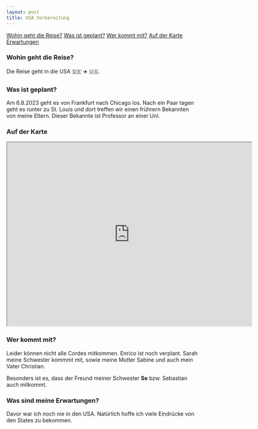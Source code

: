 ```yaml
---
layout: post
title: USA Vorbereitung
---
```


[Wohin geht die Reise?](#wo)
[Was ist geplant?](#was)
[Wer kommt mit?](#wer)
[Auf der Karte](#karte)
[Erwartungen](#erwartungen)


<h3 id="wo">Wohin geht die Reise?</h3>

Die Reise geht in die USA :de: :airplane: :us:.



<h3 id="was">Was ist geplant?</h3>

Am 6.8.2023 geht es von Frankfurt nach Chicago los.
Nach ein Paar tagen geht es runter zu St. Louis und dort treffen wir einen frührern Bekannten von meine Eltern.
Dieser Bekannte ist Professor an einer Uni.


<h3 id="karte">Auf der Karte</h3>

<iframe src="https://www.google.com/maps/d/embed?mid=1mX2XwcwXMYpvZhWujYObJVbzxXwfVpg&ehbc=2E312F" width="640" height="480"></iframe>

<h3 id="wer">Wer kommt mit?</h3>

Leider können nicht alle Cordes mitkommen. Enrico ist noch verplant. Sarah meine Schwester kommmt mit, sowie meine Mutter Sabine und auch mein Vater Christian.

Besonders ist es, dass der Freund meiner Schwester **Se** bzw. Sebastian auch mitkommt.

<h3 id="erwartungen">Was sind meine Erwartungen?</h3>

Davor war ich noch nie in den USA. Natürlich hoffe ich viele Eindrücke von den States zu bekommen.

